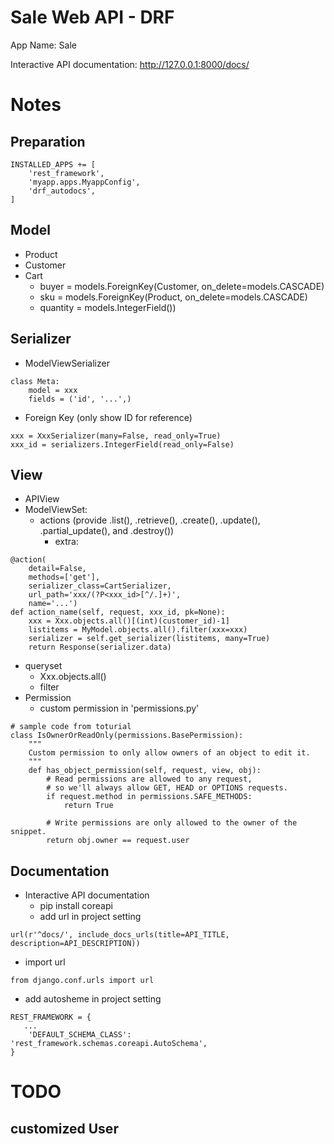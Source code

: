 # Sale Web API - DRF

App Name: Sale

Interactive API documentation:
http://127.0.0.1:8000/docs/


# Notes

## Preparation
```
INSTALLED_APPS += [
    'rest_framework',
    'myapp.apps.MyappConfig',
    'drf_autodocs',
]
```

## Model
- Product
- Customer
- Cart
  - buyer = models.ForeignKey(Customer, on_delete=models.CASCADE)
  - sku = models.ForeignKey(Product, on_delete=models.CASCADE)
  - quantity = models.IntegerField())
  
## Serializer
- ModelViewSerializer
```
class Meta:
    model = xxx
    fields = ('id', '...',)
```
- Foreign Key (only show ID for reference)
```
xxx = XxxSerializer(many=False, read_only=True)
xxx_id = serializers.IntegerField(read_only=False)
```

## View
- APIView
- ModelViewSet: 
  - actions (provide .list(), .retrieve(), .create(), .update(), .partial_update(), and .destroy())
    - extra: 
```
@action(
    detail=False, 
    methods=['get'], 
    serializer_class=CartSerializer,
    url_path='xxx/(?P<xxx_id>[^/.]+)', 
    name='...')
def action_name(self, request, xxx_id, pk=None):
    xxx = Xxx.objects.all()[(int)(customer_id)-1]
    listitems = MyModel.objects.all().filter(xxx=xxx)
    serializer = self.get_serializer(listitems, many=True)
    return Response(serializer.data)
```
- queryset
    - Xxx.objects.all()
    - filter
- Permission
  - custom permission in 'permissions.py'
```
# sample code from toturial
class IsOwnerOrReadOnly(permissions.BasePermission):
    """
    Custom permission to only allow owners of an object to edit it.
    """
    def has_object_permission(self, request, view, obj):
        # Read permissions are allowed to any request,
        # so we'll always allow GET, HEAD or OPTIONS requests.
        if request.method in permissions.SAFE_METHODS:
            return True

        # Write permissions are only allowed to the owner of the snippet.
        return obj.owner == request.user
```

## Documentation
- Interactive API documentation
  - pip install coreapi
  - add url in project setting
```
url(r'^docs/', include_docs_urls(title=API_TITLE, description=API_DESCRIPTION))
```
  - import url
```
from django.conf.urls import url
```
  - add autosheme in project setting
```
REST_FRAMEWORK = {
   ...
    'DEFAULT_SCHEMA_CLASS': 'rest_framework.schemas.coreapi.AutoSchema',
}
```

# TODO

## customized User
